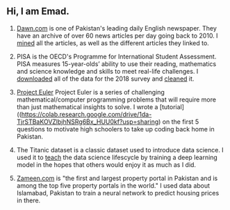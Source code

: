 ## Hi, I am Emad.


1. [Dawn.com](http://www.dawn.com) is one of Pakistan's leading daily English newspaper. They have an archive of over 60 news articles per day going back to 2010. I   [mined](https://colab.research.google.com/drive/14Frh3Yq33bXFHG0fRT8xx05hRckbzwrA?usp=sharing)
 all the articles, as well as the different articles they linked to.
2. PISA is the OECD's Programme for International Student Assessment. PISA measures 15-year-olds’ ability to use their reading, mathematics and science knowledge and skills to meet real-life challenges. I [downloaded](https://colab.research.google.com/drive/1HM6oFJGMCbxvTB4XR3pnzTSWp1bvxTjJ?usp=sharing) all of the data for the 2018 survey and [cleaned](https://colab.research.google.com/drive/1nlmt00FGexRnwYCqXEHAcfSxCgQgR1we?usp=sharing) it.

3. [Project Euler](https://projecteuler.net) Project Euler is a series of challenging mathematical/computer programming problems that will require more than just mathematical insights to solve. I wrote a [tutorial]((https://colab.research.google.com/drive/1da-TjrSTBaKOVZlbjhNSRg6Bx_HUU0kf?usp=sharing) on the first 5 questions to motivate high schoolers to take up coding back home in Pakistan.


4. The Titanic dataset is a classic dataset used to introduce data science. I used it to [teach](https://colab.research.google.com/drive/1grXmv8FX9u2acqSb_3YcjpRT1x63RMsB?usp=sharing) the data science lifescycle by training a deep learning model in the hopes that others would enjoy it as much as I did.


5. [Zameen.com](https://www.zameen.com) is "the first and largest property portal in Pakistan and is among the top five property portals in the world." I used data about Islamabad, Pakistan to train a neural network to predict housing prices in there.



 

